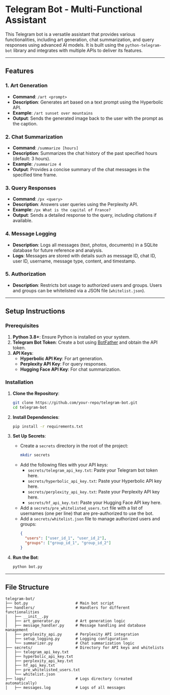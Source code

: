 # Telegram Bot - Multi-Functional Assistant

This Telegram bot is a versatile assistant that provides various functionalities, including art generation, chat summarization, and query responses using advanced AI models. It is built using the `python-telegram-bot` library and integrates with multiple APIs to deliver its features.

---

## Features

### 1. **Art Generation**
   - **Command**: `/art <prompt>`
   - **Description**: Generates art based on a text prompt using the Hyperbolic API.
   - **Example**: `/art sunset over mountains`
   - **Output**: Sends the generated image back to the user with the prompt as the caption.

### 2. **Chat Summarization**
   - **Command**: `/summarize [hours]`
   - **Description**: Summarizes the chat history of the past specified hours (default: 3 hours).
   - **Example**: `/summarize 4`
   - **Output**: Provides a concise summary of the chat messages in the specified time frame.

### 3. **Query Responses**
   - **Command**: `/px <query>`
   - **Description**: Answers user queries using the Perplexity API.
   - **Example**: `/px What is the capital of France?`
   - **Output**: Sends a detailed response to the query, including citations if available.

### 4. **Message Logging**
   - **Description**: Logs all messages (text, photos, documents) in a SQLite database for future reference and analysis.
   - **Logs**: Messages are stored with details such as message ID, chat ID, user ID, username, message type, content, and timestamp.

### 5. **Authorization**
   - **Description**: Restricts bot usage to authorized users and groups. Users and groups can be whitelisted via a JSON file (`whitelist.json`).

---

## Setup Instructions

### Prerequisites
1. **Python 3.8+**: Ensure Python is installed on your system.
2. **Telegram Bot Token**: Create a bot using [BotFather](https://core.telegram.org/bots#botfather) and obtain the API token.
3. **API Keys**:
   - **Hyperbolic API Key**: For art generation.
   - **Perplexity API Key**: For query responses.
   - **Hugging Face API Key**: For chat summarization.

### Installation
1. **Clone the Repository**:
   ```bash
   git clone https://github.com/your-repo/telegram-bot.git
   cd telegram-bot
   ```

2. **Install Dependencies**:
   ```bash
   pip install -r requirements.txt
   ```

3. **Set Up Secrets**:
   - Create a `secrets` directory in the root of the project:
     ```bash
     mkdir secrets
     ```
   - Add the following files with your API keys:
     - `secrets/telegram_api_key.txt`: Paste your Telegram bot token here.
     - `secrets/hyperbolic_api_key.txt`: Paste your Hyperbolic API key here.
     - `secrets/perplexity_api_key.txt`: Paste your Perplexity API key here.
     - `secrets/hf_api_key.txt`: Paste your Hugging Face API key here.
   - Add a `secrets/pre_whitelisted_users.txt` file with a list of usernames (one per line) that are pre-authorized to use the bot.
   - Add a `secrets/whitelist.json` file to manage authorized users and groups:
     ```json
     {
       "users": ["user_id_1", "user_id_2"],
       "groups": ["group_id_1", "group_id_2"]
     }
     ```

4. **Run the Bot**:
   ```bash
   python bot.py
   ```

---

## File Structure

```
telegram-bot/
├── bot.py                     # Main bot script
├── handlers/                  # Handlers for different functionalities
│   ├── __init__.py
│   ├── art_generator.py       # Art generation logic
│   ├── message_handler.py     # Message handling and database management
│   ├── perplexity_api.py      # Perplexity API integration
│   ├── setup_logging.py       # Logging configuration
│   └── summarizer.py          # Chat summarization logic
├── secrets/                   # Directory for API keys and whitelists
│   ├── telegram_api_key.txt
│   ├── hyperbolic_api_key.txt
│   ├── perplexity_api_key.txt
│   ├── hf_api_key.txt
│   ├── pre_whitelisted_users.txt
│   └── whitelist.json
├── logs/                      # Logs directory (created automatically)
│   ├── messages.log           # Logs of all messages

